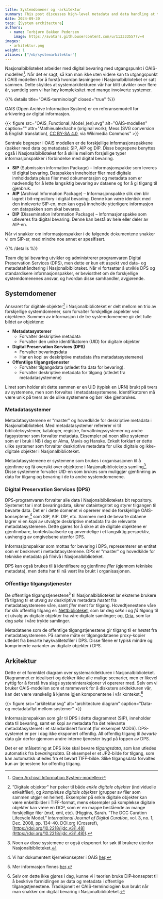 ```yaml
---
title: Systemdomener og -arkitektur
summary: This post discusses high-level metadata and data handling at the National Library of Norway
date: 2024-09-30
tags: [System architecture]
authors: 
  - name: Torbjørn Bakken Pedersen
    image: https://avatars.githubusercontent.com/u/113333557?v=4
images: 
  - arkitektur.png
weight: 1
aliases: ["/nb/systemarkitektur"]
---
```


Nasjonalbiblioteket arbeider med digital bevaring med utgangspunkt i OAIS-modellen[^3]. 
Når det er sagt, så kan man ikke uten videre kan ta utgangspunkt i OAIS modellen for å forstå hvordan løsningene i Nasjonalbiblioteket er satt sammen.
Dette skyldes at systemarkitekturen vår har blitt utvikler over flere år, samtidig som vi har høy kompleksitet med mange involverte systemer.

{{% details title="OAIS-terminologi" closed="true" %}}

OAIS (Open Archive Information System) er en referansemodell for arkivering av digital informasjon.
<!-- Du kan lese mer om OAIS referansemodellen [her](lenke-til-lengre-OAIS-skriv). -->

{{< figure src="OAIS_Functional_Model_(en).svg" alt="OAIS-modellen" caption="" attr="Mathieualexhache (original work); Mess (SVG conversion & English translation), [CC BY-SA 4.0](https://creativecommons.org/licenses/by-sa/4.0), via Wikimedia Commons" >}}

Sentrale begreper i OAIS modellen er de forskjellige informasjonspakkene (pakker med data og metadata): SIP, AIP og DIP. 
Disse begrepene benyttes også i Nasjonalbiblioteket for å skille mellom forsjellige typer informasjonspakker i forbindelse med digital bevaring.

- **SIP** (Submission information Package) – Informasjonspakke som leveres til digital bevaring. 
Datapakken inneholder filer med digitale innholdsdata pluss filer med dokumentasjon og metadata som er nødvendig for å lette langsiktig bevaring av dataene og for å gi tilgang til gjenbruk. 
- **AIP** (Archival Information Package) – Informasjonspakke slik den blir lagret i bit-repository i digital bevaring. 
Denne kan være identisk med den innleverte SIP-en, men kan også inneholde ytterligere informasjon om datapakken som skal bevares.
- **DIP** (Dissemination Information Package) – Informasjonspakke som utleveres fra digital bevaring. Denne kan bestå av hele eller deler av AIP-en.

Når vi snakker om informasjonspakker i de følgende dokumentene snakker vi om SIP-er, med mindre noe annet er spesifisert.

{{% /details %}}

Team digital bevaring utvikler og administrerer programvaren Digital Preservation Services (DPS), men dette er kun ett aspekt ved data- og metadatahåndtering i Nasjonalbiblioteket. 
Når vi fortsetter å utvikle DPS og standardisere informasjonspakker, er bevissthet om de forskjellige systemdomenenes ansvar, og hvordan disse samhandler, avgjørende.
 
## Systemdomener
Ansvaret for digitale objekter[^1] i Nasjonalbiblioteket er delt mellom en trio av forskjellige systemdomener, som forvalter forskjellige aspekter ved objektene.
Summen av informasjon i de tre systemdomenene gir det fulle bildet av objektene:

- **Metadatasystemer**
	-	Forvalter deskriptive metadata
	-	Forvalter den unike identifikatoren (UID) for digitale objekter
- **Digital Preservation Services (DPS)**
	-	Forvalter bevaringsdata
	-	Har en kopi av deskriptive metadata (fra metadatasystemene)
- **Offentlige tilgangstjenester**
	-	Forvalter tilgangsdata (utledet fra data for bevaring).
	-	Forvalter deskriptive metadata for tilgang (utledet fra metadatasystemene)

Limet som holder alt dette sammen er en UID (typisk en URN) brukt på tvers av systemene, men som forvaltes i metadatasystemene. 
Identifikatoren må være unik på tvers av de ulike systemene og bør ikke gjenbrukes.
 
### Metadatasystemer
Metadatasystemene er "master" og hovedkilde for deskriptive metadata i Nasjonalbiblioteket. 
Med metadatasystemer refererer vi til biblioteksystemer, kataloger, registre, forvaltningssystemer og andre fagsystemer som forvalter metadata.
Eksempler på noen slike systemer som er i bruk i NB i dag er Alma, Mavis og Hanske.
Enkelt forklart er dette ulike systemer som forvalter deskriptive metadata for ulike digitale og ikke-digitale objekter i Nasjonalbiblioteket.

Metadatasystemene er systemene som brukes i organisasjonen til å gjenfinne og få oversikt over objektene i Nasjonalbibliotekets samling[^2].
Disse systemene forvalter UID-en som brukes som muliggjør gjenfinning av data for tilgang og bevaring i de to andre systemdomenene.
 
### Digital Preservation Services (DPS)
DPS-programvaren forvalter alle data i Nasjonalbibliotekets bit repository. 
Systemet tar i mot bevaringsdata, sikrer dataintegritet og styrer tilgangen til bevarte data.
Det er i dette domenet vi opererer med de forskjellige OAIS-konseptene,[^4] som SIP, AIP. DIP, etc. 
Sammen med de bevarte dataene lagrer vi en *kopi* av utvalgte deskriptive metadata fra de relevante metadatasystemene. 
Dette gjøres for å sikre at de digitale objektene er gjenfinnbare, kontekstualiserte og anvendelige i et langsiktig perspektiv, uavhengig av omgivelsene utenfor DPS.

Informasjonspakker som mottas for bevaring i DPS, representerer en entitet som er beskrevet i metadatasystemene. 
DPS er "master" og hovedkilde for tekniske metadata på filnivå i Nasjonalbiblioteket.
 
DPS kan også brukes til å identifisere og gjenfinne *filer* (gjennom tekniske metadata), men dette har til nå vært lite brukt i organisasjonen. 
 
### Offentlige tilgangstjenester
De offentlige tilgangstjenestene[^5] til Nasjonalbiblioteket lar eksterne brukere få tilgang til et utvalg av deskriptive metadata *høstet* fra metadatasystemene våre, samt *filer* ment for tilgang.
Hovedtjenestene våre for slik offentlig tilgang er: [Nettbiblioteket](https://www.nb.no/search "lenke til nettbiblioteket på nb.no"), som lar deg *søke* i og *få tilgang* til et utvalg av digitale objekter fra våre digitale samlinger; og, [Oria](http://nb.oria.no/ "lenke til søketjenesten Oria"), som lar deg *søke* i våre trykte samlinger.

Metadataene som de offentlige tilgangstjenestene gir tilgang til er høstet fra metadatasystemene.
På samme måte er tilgangsdataene proxy-kopier utledet fra bevarte høykvalitetsfiler i DPS. 
Disse filene er typisk mindre og komprimerte varianter av digitale objekter i DPS. 

## Arkitektur
Dette er et forenklet diagram over systemarkitekturen i Nasjonalbiblioteket. 
Diagrammet er idealisert og dekker ikke alle mulige scenarier, men er likevel nyttig for å forstå hva slags systeminteraksjoner vi opererer med. 
Selv om vi bruker OAIS-modellen som et rammeverk for å diskutere arkitekturen vår, kan det være vanskelig å kjenne igjen komponentene i vår kontekst.[^6]

{{< figure src="arkitektur.svg" alt="architecture diagram" caption="Data- og metadataflyt mellom systemer" >}}

Informasjonspakken som går til DPS i dette diagrammet (SIP), inneholder data til bevaring, samt en kopi av metadata fra det relevante metadatasystemet i et standardisert format (for eksempel MODS).
DPS-systemet er per i dag ikke eksponert offentlig. 
All offentlig tilgang til *bevarte* data går derfor gjennom andre interne tjenester bygd på toppen av DPS.

Det er en målsetning at DPS ikke skal bevare *tilgangsdata*, som kan utledes automatisk fra *bevaringsdata*. 
Et eksempel er et JP2-bilde for tilgang, som kan automatisk utledes fra et bevart TIFF-bilde. 
Slike tilgangsdata forvaltes kun av tjenestene for offentlig tilgang.



[^1]: "Digitale objekter" her peker til både *enkle digitale objekter* (individuelle enkeltfiler), og *komplekse digitale objekter* (grupper av filer som sammen utgjør en helhet). Eksempler på enkle digitale objekter kan være enkeltbilder i TIFF-format, mens eksempler på komplekse digitale objekter kan være en DCP, som er en mappe bestående av mange forskjellige filer (mxf, xml, etc). (Higgins, Sarah. “The DCC Curation Lifecycle Model.” *International Journal of Digital Curation*, vol. 3, no. 1, Dec. 2008, pp. 134–40. DOI.org (Crossref), [https://doi.org/10.2218/ijdc.v3i1.48](https://doi.org/10.2218/ijdc.v3i1.48)).
[^2]: Noen av disse systemene er også eksponert for søk til brukere utenfor Nasjonalbiblioteket.
[^3]: [Open Archival Information System-modellen](https://no.wikipedia.org/wiki/OAIS-modellen "Wikipediasida for OAIS-modellen")
[^4]: Vi har dokumentert kjernekonsepter i OAIS [her](/nb/oais/).
[^5]: Mer informasjon finnes [her](https://www.nb.no/veiledning-og-bibliotektjenester/soke/).
[^6]: Selv om dette ikke gjøres i dag, kunne vi i teorien bruke DIP-konseptet til å beskrive formidlingen av data og metadata i offentlige tilgangstjenestene. Tradisjonelt er OAIS-terminologien kun brukt når man snakker om digital bevaring i Nasjonalbiblioteket.

